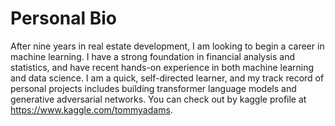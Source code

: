 # Personal Bio

After nine years in real estate development, I am looking to begin a career in machine learning. I have a strong foundation in financial analysis and statistics, and have recent hands-on experience in both machine learning and data science. I am a quick, self-directed learner, and my track record of personal projects includes building transformer language models and generative adversarial networks. You can check out by kaggle profile at https://www.kaggle.com/tommyadams. 
